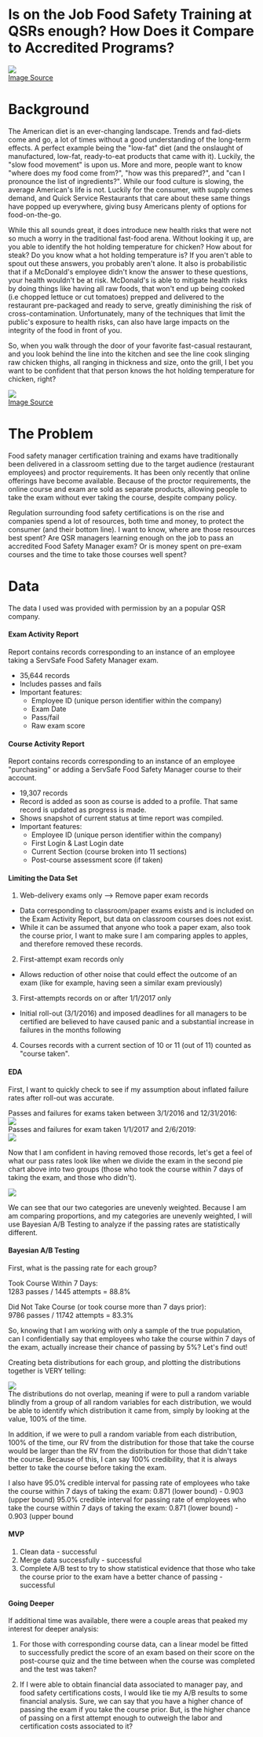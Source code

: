 # Is on the Job Food Safety Training at QSRs enough? How Does it Compare to Accredited Programs?

![](images/cross_contamination2.jpg)  
[Image Source](https://albion.ca/blog/2016/09/05/cross-contamination/)

# Background

The American diet is an ever-changing landscape. Trends and fad-diets come and go, a lot of times without a good understanding of the long-term effects. A perfect example being the "low-fat" diet (and the onslaught of manufactured, low-fat, ready-to-eat products that came with it). Luckily, the "slow food movement" is upon us. More and more, people want to know "where does my food come from?", "how was this prepared?", and "can I pronounce the list of ingredients?". While our food culture is slowing, the average American's life is not. Luckily for the consumer, with supply comes demand, and Quick Service Restaurants that care about these same things have popped up everywhere, giving busy Americans plenty of options for food-on-the-go.

While this all sounds great, it does introduce new health risks that were not so much a worry in the traditional fast-food arena. Without looking it up, are you able to identify the hot holding temperature for chicken? How about for steak? Do you know what a hot holding temperature is? If you aren't able to spout out these answers, you probably aren't alone. It also is probabilistic that if a McDonald's employee didn't know the answer to these questions, your health wouldn't be at risk. McDonald's is able to mitigate health risks by doing things like having all raw foods, that won't end up being cooked (i.e chopped lettuce or cut tomatoes) prepped and delivered to the restaurant pre-packaged and ready to serve, greatly diminishing the risk of cross-contamination. Unfortunately, many of the techniques that limit the public's exposure to health risks, can also have large impacts on the integrity of the food in front of you.

So, when you walk through the door of your favorite fast-casual restaurant, and you look behind the line into the kitchen and see the line cook slinging raw chicken thighs, all ranging in thickness and size, onto the grill, I bet you want to be confident that that person knows the hot holding temperature for chicken, right?

![](images/hot_holding2.jpg)  
[Image Source](https://southernhillshospital.com/about/newsroom/prevent-foodborne-illness-when-cooking-over-the-holidays)

# The Problem

Food safety manager certification training and exams have traditionally been delivered in a classroom setting due to the target audience (restaurant employees) and proctor requirements. It has been only recently that online offerings have become available. Because of the proctor requirements, the online course and exam are sold as separate products, allowing people to take the exam without ever taking the course, despite company policy.

Regulation surrounding food safety certifications is on the rise and companies spend a lot of resources, both time and money, to protect the consumer (and their bottom line). I want to know, where are those resources best spent? Are QSR managers learning enough on the job to pass an accredited Food Safety Manager exam? Or is money spent on pre-exam courses and the time to take those courses well spent?

# Data
The data I used was provided with permission by an a popular QSR company.

#### Exam Activity Report
Report contains records corresponding to an instance of an employee taking a ServSafe Food Safety Manager exam.
 * 35,644 records
 * Includes passes and fails
 * Important features:  
   * Employee ID (unique person identifier within the company)
   * Exam Date
   * Pass/fail
   * Raw exam score

#### Course Activity Report
Report contains records corresponding to an instance of an employee "purchasing" or adding a ServSafe Food Safety Manager course to their account.
 * 19,307 records
 * Record is added as soon as course is added to a profile. That same record is updated as progress is made.
 * Shows snapshot of current status at time report was compiled.
 * Important features:  
   * Employee ID (unique person identifier within the company)
   * First Login & Last Login date
   * Current Section (course broken into 11 sections)
   * Post-course assessment score (if taken)

#### Limiting the Data Set  
 1. Web-delivery exams only --> Remove paper exam records
   * Data corresponding to classroom/paper exams exists and is included on the Exam Activity Report, but data on classroom courses does not exist.
   * While it can be assumed that anyone who took a paper exam, also took the course prior, I want to make sure I am comparing apples to apples, and therefore removed these records.  
 2. First-attempt exam records only  
   * Allows reduction of other noise that could effect the outcome of an exam (like for example, having seen a similar exam previously)  
 3. First-attempts records on or after 1/1/2017 only  
   * Initial roll-out (3/1/2016) and imposed deadlines for all managers to be certified are believed to have caused panic and a substantial increase in failures in the months following  
 4. Courses records with a current section of 10 or 11 (out of 11) counted as "course taken".  

#### EDA
First, I want to quickly check to see if my assumption about inflated failure rates after roll-out was accurate.  

Passes and failures for exams taken between 3/1/2016 and 12/31/2016:  
![](images/pie_before.png)  
Passes and failures for exam taken 1/1/2017 and 2/6/2019:  
![](images/pie_after.png)


Now that I am confident in having removed those records, let's get a feel of what our pass rates look like when we divide the exam in the second pie chart above into two groups (those who took the course within 7 days of taking the exam, and those who didn't).

![](images/bar_plot_7days.png)

We can see that our two categories are unevenly weighted. Because I am am comparing proportions, and my categories are unevenly weighted, I will use Bayesian A/B Testing to analyze if the passing rates are statistically different.

#### Bayesian A/B Testing
First, what is the passing rate for each group?

Took Course Within 7 Days:  
1283 passes / 1445 attempts = 88.8%  

Did Not Take Course (or took course more than 7 days prior):  
9786 passes / 11742 attempts = 83.3%

So, knowing that I am working with only a sample of the true population, can I confidentially say that employees who take the course within 7 days of the exam, actually increase their chance of passing by 5%? Let's find out!

Creating beta distributions for each group, and plotting the distributions together is VERY telling:  

![](images/beta_dists_plots.png)  
The distributions do not overlap, meaning if were to pull a random variable blindly from a group of all random variables for each distribution, we would be able to identify which distribution it came from, simply by looking at the value, 100% of the time.  

In addition, if we were to pull a random variable from each distribution, 100% of the time, our RV from the distribution for those that take the course would be larger than the RV from the distribution for those that didn't take the course. Because of this, I can say 100% credibility, that it is always better to take the course before taking the exam.  

I also have 95.0% credible interval for passing rate of employees who take the course within 7 days of taking the exam: 0.871 (lower bound) - 0.903 (upper bound)
95.0% credible interval for passing rate of employees who take the course within 7 days of taking the exam: 0.871 (lower bound) - 0.903 (upper bound

#### MVP
1. Clean data - successful
2. Merge data successfully - successful
3. Complete A/B test to try to show statistical evidence that those who take the course prior to the exam have a better chance of passing - successful

#### Going Deeper
If additional time was available, there were a couple areas that peaked my interest for deeper analysis:  
1. For those with corresponding course data, can a linear model be fitted to successfully predict the score of an exam based on their score on the post-course quiz and the time between when the course was completed and the test was taken?

2. If I were able to obtain financial data associated to manager pay, and food safety certifications costs, I would like tie my A/B results to some financial analysis. Sure, we can say that you have a higher chance of passing the exam if you take the course prior. But, is the higher chance of passing on a first attempt enough to outweigh the labor and certification costs associated to it?

